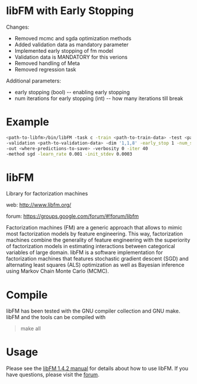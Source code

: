 libFM with Early Stopping
=========================

Changes:

* Removed mcmc and sgda optimization methods
* Added validation data as mandatory parameter
* Implemented early stopping of fm model
* Validation data is MANDATORY for this verions
* Removed handling of Meta 
* Removed regression task

Additional parameters:
* early stopping (bool) -- enabling early stopping
* num iterations for early stopping (int) -- how many iterations till break


Example
=======

``` bash
<path-to-libfm>/bin/libFM -task c -train <path-to-train-data> -test <path-to-test-data>
-validation <path-to-validation-data> -dim '1,1,8' -early_stop 1 -num_stop 15 
-out <where-predictions-to-save> -verbosity 0 -iter 40 
-method sgd -learn_rate 0.001 -init_stdev 0.0003
```


libFM
=====

Library for factorization machines

web: http://www.libfm.org/

forum: https://groups.google.com/forum/#!forum/libfm

Factorization machines (FM) are a generic approach that allows to mimic most factorization models by feature engineering. This way, factorization machines combine the generality of feature engineering with the superiority of factorization models in estimating interactions between categorical variables of large domain. libFM is a software implementation for factorization machines that features stochastic gradient descent (SGD) and alternating least squares (ALS) optimization as well as Bayesian inference using Markov Chain Monte Carlo (MCMC).

Compile
=======
libFM has been tested with the GNU compiler collection and GNU make. libFM and the tools can be compiled with
> make all

Usage
=====
Please see the [libFM 1.4.2 manual](http://www.libfm.org/libfm-1.42.manual.pdf) for details about how to use libFM. If you have questions, please visit the [forum](https://groups.google.com/forum/#!forum/libfm).
